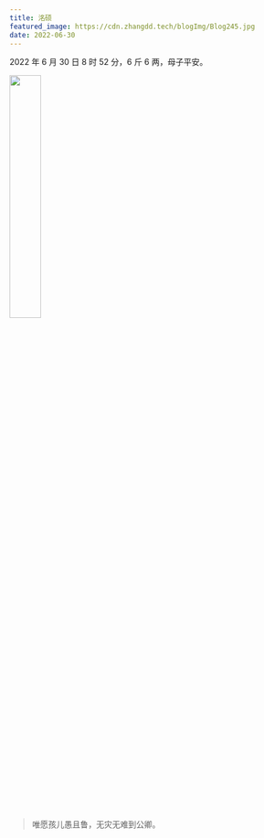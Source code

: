 ```yaml
---
title: 洺硕
featured_image: https://cdn.zhangdd.tech/blogImg/Blog245.jpg
date: 2022-06-30
---
```


2022 年 6 月 30 日 8 时 52 分，6 斤 6 两，母子平安。

<img src="https://cdn.zhangdd.tech/contentImg/baby/wait.jpg" width="33%" alt="">


> 唯愿孩儿愚且鲁，无灾无难到公卿。
